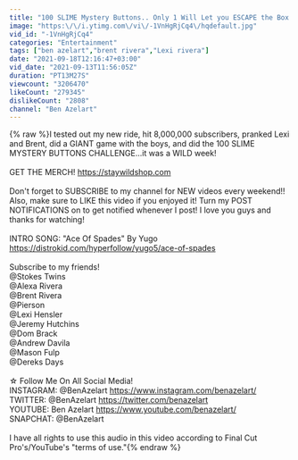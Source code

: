 ```yaml
---
title: "100 SLIME Mystery Buttons.. Only 1 Will Let you ESCAPE the Box!!"
image: "https:\/\/i.ytimg.com\/vi\/-1VnHgRjCq4\/hqdefault.jpg"
vid_id: "-1VnHgRjCq4"
categories: "Entertainment"
tags: ["ben azelart","brent rivera","Lexi rivera"]
date: "2021-09-18T12:16:47+03:00"
vid_date: "2021-09-13T11:56:05Z"
duration: "PT13M27S"
viewcount: "3206470"
likeCount: "279345"
dislikeCount: "2808"
channel: "Ben Azelart"
---
```

{% raw %}I tested out my new ride, hit 8,000,000 subscribers, pranked Lexi and Brent, did a GIANT game with the boys, and did the 100 SLIME MYSTERY BUTTONS CHALLENGE...it was a WILD week!<br /><br />GET THE MERCH! <a rel="nofollow" target="blank" href="https://staywildshop.com">https://staywildshop.com</a><br /><br />Don't forget to SUBSCRIBE to my channel for NEW videos every weekend!! Also, make sure to LIKE this video if you enjoyed it! Turn my POST NOTIFICATIONS on to get notified whenever I post! I love you guys and thanks for watching!<br /><br />INTRO SONG: &quot;Ace Of Spades&quot; By Yugo<br /><a rel="nofollow" target="blank" href="https://distrokid.com/hyperfollow/yugo5/ace-of-spades">https://distrokid.com/hyperfollow/yugo5/ace-of-spades</a><br /><br />Subscribe to my friends!<br />@Stokes Twins<br />@Alexa Rivera<br />@Brent Rivera<br />@Pierson<br />@Lexi Hensler<br />@Jeremy Hutchins<br />@Dom Brack<br />@Andrew Davila<br />@Mason Fulp<br />@Dereks Days<br /><br />☆ Follow Me On All Social Media!<br />INSTAGRAM: @BenAzelart <a rel="nofollow" target="blank" href="https://www.instagram.com/benazelart/">https://www.instagram.com/benazelart/</a><br />TWITTER: @BenAzelart <a rel="nofollow" target="blank" href="https://twitter.com/benazelart">https://twitter.com/benazelart</a><br />YOUTUBE: Ben Azelart <a rel="nofollow" target="blank" href="https://www.youtube.com/benazelart/">https://www.youtube.com/benazelart/</a><br />SNAPCHAT: @BenAzelart<br /><br />I have all rights to use this audio in this video according to Final Cut Pro's/YouTube's &quot;terms of use.&quot;{% endraw %}
